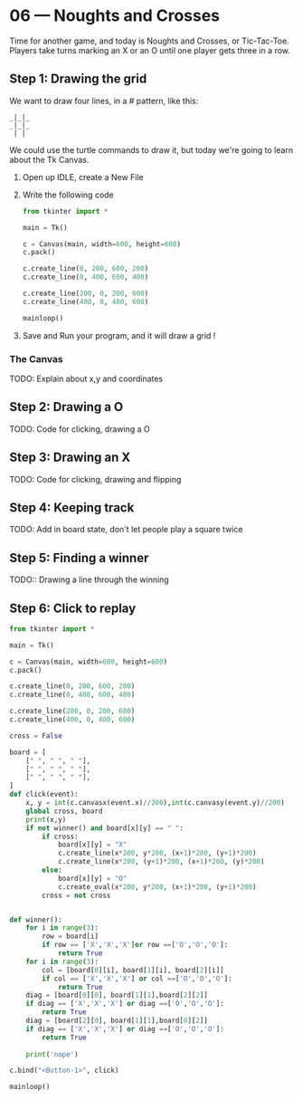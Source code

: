 # 06 — Noughts and Crosses

Time for another game, and today is Noughts and Crosses, or Tic-Tac-Toe. Players take turns marking an X or an O until one player gets three in a row.

## Step 1: Drawing the grid

We want to draw four lines, in a # pattern, like this:
```
_|_|_
_|_|_
 | | 
```

We could use the turtle commands to draw it, but today we're going to learn about the Tk Canvas.

1. Open up IDLE, create a New File

2. Write the following code

    ```python
    from tkinter import *

    main = Tk()

    c = Canvas(main, width=600, height=600)
    c.pack()

    c.create_line(0, 200, 600, 200)
    c.create_line(0, 400, 600, 400)

    c.create_line(200, 0, 200, 600)
    c.create_line(400, 0, 400, 600)

    mainloop()
    ```

3. Save and Run your program, and it will draw a grid !

### The Canvas

TODO: Explain about x,y and coordinates

## Step 2: Drawing a O

TODO: Code for clicking, drawing a O

## Step 3: Drawing an X

TODO: Code for clicking, drawing and flipping

## Step 4: Keeping track

TODO: Add in board state, don't let people play a square twice

## Step 5: Finding a winner

TODO:: Drawing a line through the winning

## Step 6: Click to replay


```python
from tkinter import *

main = Tk()

c = Canvas(main, width=600, height=600)
c.pack()

c.create_line(0, 200, 600, 200)
c.create_line(0, 400, 600, 400)

c.create_line(200, 0, 200, 600)
c.create_line(400, 0, 400, 600)

cross = False

board = [
    [" ", " ", " "],
    [" ", " ", " "],
    [" ", " ", " "],
]
def click(event):
    x, y = int(c.canvasx(event.x)//200),int(c.canvasy(event.y)//200)
    global cross, board
    print(x,y)
    if not winner() and board[x][y] == " ":
        if cross:
            board[x][y] = "X"
            c.create_line(x*200, y*200, (x+1)*200, (y+1)*200)
            c.create_line(x*200, (y+1)*200, (x+1)*200, (y)*200)
        else:
            board[x][y] = "O"
            c.create_oval(x*200, y*200, (x+1)*200, (y+1)*200)
        cross = not cross


def winner():
    for i in range(3):
        row = board[i]
        if row == ['X','X','X']or row ==['O','O','O']:
            return True
    for i in range(3):
        col = [board[0][i], board[1][i], board[2][i]]
        if col == ['X','X','X'] or col ==['O','O','O']:
            return True
    diag = [board[0][0], board[1][1],board[2][2]]
    if diag == ['X','X','X'] or diag ==['O','O','O']:
        return True
    diag = [board[2][0], board[1][1],board[0][2]]
    if diag == ['X','X','X'] or diag ==['O','O','O']:
        return True
            
    print('nope')

c.bind("<Button-1>", click)

mainloop()

```
